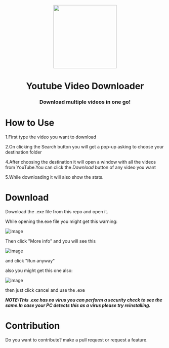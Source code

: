 
<div align="center">
    <br />
    <img src="https://user-images.githubusercontent.com/84425771/141614093-d8b1a0fd-8204-4973-b1b9-7ab2009fd545.png" width="200"/>
    <h1>Youtube Video Downloader</h1>
    <h3>Download multiple videos in one go!</h3>
</div>

# How to Use
1.First type the video you want to download

2.On clicking the Search button you will get a pop-up asking to choose your destination folder

4.After choosing the destination it will open a window with all the videos from YouTube.You can click the *Download* button of any video you want

5.While downloading it will also show the stats.

# Download
Download the .exe file from this repo and open it.

While opening the.exe file you might get this warning:

![image](https://user-images.githubusercontent.com/84425771/133887912-1936af7f-f517-4a3b-ab1c-d8d38928c082.png)

Then click "More info" and you will see this

![image](https://user-images.githubusercontent.com/84425771/133887940-bb1b3386-48c1-463e-9904-12be439cd5be.png)

and click "Run anyway"

also you might get this one also:

 ![image](https://user-images.githubusercontent.com/84425771/133888001-70311811-9177-4ff6-b66a-ee062a260c30.png)

then just click cancel and use the .exe 

***NOTE:This .exe has no virus you can perform a security check to see the same.In case your PC detects this as a virus please try reinstalling.***

# Contribution

Do you want to  contribute? make a pull request or request a feature.


